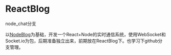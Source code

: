 # ReactBlog
node_chat分支


以[NodeBlog](https://github.com/BetaMee/NodeBlog)为基础，开发一个React+Node的实时通信系统，使用WebSocket和Socket.io为包，后期准备独立出来，前期放在ReactBlog下。也学习下github分支管理。


